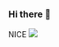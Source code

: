 ### Hi there 👋
NICE
<img src="https://external-preview.redd.it/qWUzXIlT_9lzmhBMexIzGT_8DtpsaqTT7Fo-_6a4W7o.gif?format=mp4&s=7550c9fc58fa8ef62b823e491992d0f2f7d7c84c">
<!--
**JorgeKGIT/JorgeKGIT** is a ✨ _special_ ✨ repository because its `README.md` (this file) appears on your GitHub profile.

Here are some ideas to get you started:

- 🔭 I’m currently working on ...
- 🌱 I’m currently learning ...
- 👯 I’m looking to collaborate on ...
- 🤔 I’m looking for help with ...
- 💬 Ask me about ...
- 📫 How to reach me: ...
- 😄 Pronouns: ...
- ⚡ Fun fact: ...
-->
